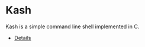 # Kash

Kash is a simple command line shell implemented in C.

* [Details](http://www.dmulholl.com/lets-build/a-command-line-shell.html)

